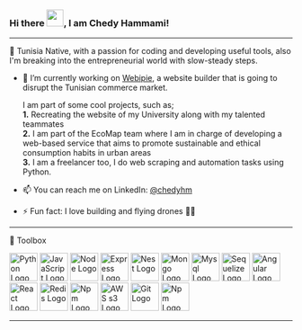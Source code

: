 ### Hi there <img src="https://raw.githubusercontent.com/MartinHeinz/MartinHeinz/master/wave.gif" width="30px">, I am Chedy Hammami!

---

<!--
**bishkou/bishkou** is a ✨ _special_ ✨ repository because its `README.md` (this file) appears on your GitHub profile.


- 🌱 I’m currently learning ...
- 👯 I’m looking to collaborate on ...
- 🤔 I’m looking for help with ...
- 💬 Ask me about ...

- 😄 Pronouns: ...

-->

🌇 Tunisia Native, with a passion for coding and developing useful tools, also I'm breaking into the entrepreneurial world with slow-steady steps.


- 🔭 I’m currently working on [Webipie](https://www.webipie.com), a website builder that is going to disrupt the Tunisian commerce market.

    I am part of some cool projects, such as;<br>
    **1.** Recreating the website of my University along with my talented teammates<br>
    **2.** I am part of the EcoMap team where I am in charge of developing a web-based service that aims to promote sustainable and ethical consumption habits in urban areas<br>
    **3.** I am a freelancer too, I do web scraping and automation tasks using Python.<br>

- 📫 You can reach me on LinkedIn: [@chedyhm](https://linkedin.com/in/chedyhm)
- ⚡ Fun fact: I love building and flying drones 🚀🚀

--- 

🧰 Toolbox

<img src="https://cdn.worldvectorlogo.com/logos/python-4.svg" alt="Python Logo" width="50" height="50"/> 
<img src="https://cdn.worldvectorlogo.com/logos/javascript.svg" alt="JavaScript Logo" width="50" height="50"/> 
<img src="https://cdn.worldvectorlogo.com/logos/nodejs-1.svg" alt="Node Logo" width="50" height="50"/>
<img src="https://cdn.worldvectorlogo.com/logos/express-109.svg" alt="Express Logo" width="50" height="50"/>
<img src="https://cdn.worldvectorlogo.com/logos/nestjs.svg" alt="Nest Logo" width="50" height="50"/>
<img src="https://cdn.worldvectorlogo.com/logos/mongodb.svg" alt="Mongo Logo" width="50" height="50"/>
<img src="https://cdn.worldvectorlogo.com/logos/mysql-5.svg" alt="Mysql Logo" width="50" height="50"/>
<img src="https://cdn.worldvectorlogo.com/logos/sequelize.svg" alt="Sequelize Logo" width="50" height="50"/>
<img src="https://cdn.worldvectorlogo.com/logos/angular-icon-1.svg" alt="Angular Logo" width="50" height="50"/>
<img src="https://cdn.worldvectorlogo.com/logos/react-2.svg" alt="React Logo" width="50" height="50"/>
<img src="https://cdn.worldvectorlogo.com/logos/redis.svg" alt="Redis Logo" width="50" height="50"/>
<img src="https://cdn.worldvectorlogo.com/logos/docker.svg" alt="Npm Logo" width="50" height="50"/>
<img src="https://cdn.worldvectorlogo.com/logos/amazon-s3.svg" alt="AWS s3 Logo" width="50" height="50"/>
<img src="https://cdn.worldvectorlogo.com/logos/git.svg" alt="Git Logo" width="50" height="50"/>
<img src="https://cdn.worldvectorlogo.com/logos/npm.svg" alt="Npm Logo" width="50" height="50"/>

---




